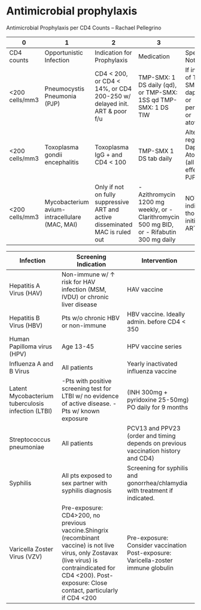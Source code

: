# Antimicrobial prophylaxis

Antimicrobial Prophylaxis per CD4 Counts – Rachael Pellegrino

| 0               | 1                                              | 2                                                                             | 3                                                                                          | 4                                                                            |
|-----------------|------------------------------------------------|-------------------------------------------------------------------------------|--------------------------------------------------------------------------------------------|------------------------------------------------------------------------------|
| CD4 counts      | Opportunistic Infection                        | Indication for Prophylaxis                                                    | Medication                                                                                 | Special Notes                                                                |
| \<200 cells/mm3 | Pneumocystis Pneumonia (PJP)                   | CD4 \< 200, or CD4 \< 14%, or CD4 200-250 w/ delayed init. ART & poor f/u     | TMP-SMX: 1 DS daily (qd), or TMP-SMX: 1SS qd TMP-SMX: 1 DS TIW                             | If intolerant of TMP-SMX: dapsone\*, or pentamidine, or atovaquone           |
| \<200 cells/mm3 | Toxoplasma gondii encephalitis                 | Toxoplasma IgG + and CD4 \< 100                                               | TMP-SMX 1 DS tab daily                                                                     | Alternative regimens: Dapsone, or Atovaquone (all regimens effect. for PJP ) |
| \<200 cells/mm3 | Mycobacterium avium- intracellulare (MAC, MAI) | Only if not on fully suppressive ART and active disseminated MAC is ruled out | \- Azithromycin 1200 mg weekly, or -Clarithromycin 500 mg BID, or - Rifabutin 300 mg daily | NOT indicated for those initiating ART                                       |

| Infection                                          | Screening Indication                                                                                                                                                                                               | Intervention                                                                       |
|----------------------------------------------------|--------------------------------------------------------------------------------------------------------------------------------------------------------------------------------------------------------------------|------------------------------------------------------------------------------------|
| Hepatitis A Virus (HAV)                            | Non-immune w/ ↑ risk for HAV infection (MSM, IVDU) or chronic liver disease                                                                                                                                        | HAV vaccine                                                                        |
| Hepatitis B Virus (HBV)                            | Pts w/o chronic HBV or non-immune                                                                                                                                                                                  | HBV vaccine. Ideally admin. before CD4 \< 350                                      |
| Human Papilloma virus (HPV)                        | Age 13-45                                                                                                                                                                                                          | HPV vaccine series                                                                 |
| Influenza A and B Virus                            | All patients                                                                                                                                                                                                       | Yearly inactivated influenza vaccine                                               |
| Latent Mycobacterium tuberculosis infection (LTBI) | -Pts with positive screening test for LTBI w/ no evidence of active disease. -Pts w/ known exposure                                                                                                                | (INH 300mg + pyridoxine 25-50mg) PO daily for 9 months                             |
| Streptococcus pneumoniae                           | All patients                                                                                                                                                                                                       | PCV13 and PPV23 (order and timing depends on previous vaccination history and CD4) |
| Syphilis                                           | All pts exposed to sex partner with syphilis diagnosis                                                                                                                                                             | Screening for syphilis and gonorrhea/chlamydia with treatment if indicated.        |
| Varicella Zoster Virus (VZV)                       | Pre-exposure: CD4>200, no previous vaccine.Shingrix (recombinant vaccine) is not live virus, only Zostavax (live virus) is contraindicated for CD4 \<200). Post-exposure: Close contact, particularly if CD4 \<200 | Pre-exposure: Consider vaccination Post-exposure: Varicella-zoster immune globulin |
